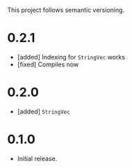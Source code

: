 This project follows semantic versioning.

# 0.2.1

* [added] Indexing for `StringVec` works
* [fixed] Compiles now

# 0.2.0

* [added] `StringVec`

# 0.1.0

* Initial release.
